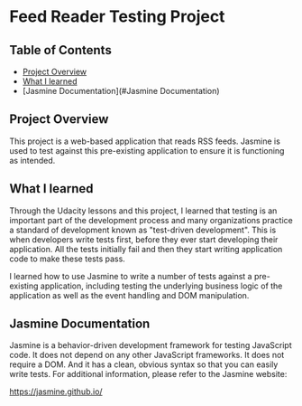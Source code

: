 # **Feed Reader Testing Project**


## Table of Contents

* [Project Overview](#project)
* [What I learned](#what)
* [Jasmine Documentation](#Jasmine Documentation)

## Project Overview

This project is a web-based application that reads RSS feeds. Jasmine is used to test against this pre-existing application to ensure it is functioning as intended.

## What I learned

Through the Udacity lessons and this project, I learned that testing is an important part of the development process and many organizations practice a standard of development known as "test-driven development". This is when developers write tests first, before they ever start developing their application. All the tests initially fail and then they start writing application code to make these tests pass.

I learned how to use Jasmine to write a number of tests against a pre-existing application, including testing the underlying business logic of the application as well as the event handling and DOM manipulation.


## Jasmine Documentation

Jasmine is a behavior-driven development framework for testing JavaScript code. It does not depend on any other JavaScript frameworks. It does not require a DOM. And it has a clean, obvious syntax so that you can easily write tests. For additional information, please refer to the Jasmine website:

https://jasmine.github.io/
